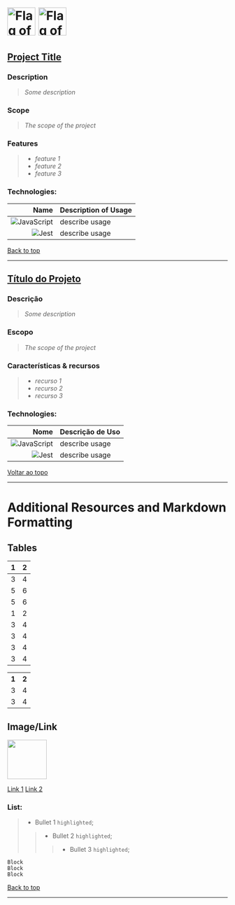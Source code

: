 # [<img width="64" alt="Flag of Brazil" src="https://upload.wikimedia.org/wikipedia/commons/thumb/0/05/Flag_of_Brazil.svg/64px-Flag_of_Brazil.svg.png">](#ptbr) [<img width="64" alt="Flag of the United States" src="https://upload.wikimedia.org/wikipedia/commons/thumb/a/a4/Flag_of_the_United_States.svg/64px-Flag_of_the_United_States.svg.png">](#en) <a name="back"></a>

## [Project Title](https://github.com/pgmagno) <a name="en"></a>

### Description
> *Some description*

### Scope
> *The scope of the project*

### Features
> * *feature 1*
> * *feature 2*
> * *feature 3*

### Technologies:
| Name | Description of Usage |
| --: | :-- |
| ![JavaScript](https://img.shields.io/badge/javascript-%23323330.svg?style=for-the-badge&logo=javascript&logoColor=%23F7DF1E) | describe usage |
| ![Jest](https://img.shields.io/badge/-jest-%23C21325?style=for-the-badge&logo=jest&logoColor=white) | describe usage |

[Back to top](#back)

---

## [Título do Projeto](https://github.com/pgmagno) <a name="ptbr"></a>

### Descrição
> *Some description*

### Escopo
> *The scope of the project*


### Características & recursos
> * *recurso 1*
> * *recurso 2*
> * *recurso 3*

### Technologies:
| Nome | Descrição de Uso |
| --: | :-- |
| ![JavaScript](https://img.shields.io/badge/javascript-%23323330.svg?style=for-the-badge&logo=javascript&logoColor=%23F7DF1E) | describe usage |
| ![Jest](https://img.shields.io/badge/-jest-%23C21325?style=for-the-badge&logo=jest&logoColor=white) | describe usage |

[Voltar ao topo](#back)

---

# Additional Resources and Markdown Formatting

## Tables

| 1   | 2   |
| :-: | :-: |
| 3   | 4   |
| 5   | 6   |
| 5   | 6   |
| 1   | 2   |
| 3   | 4   |
| 3   | 4   |
| 3   | 4   |
| 3   | 4   |

<table>
  <th>1</th>
  <th>2</th>
  <tr>
    <td>3</td>
    <td>4</td>  
  </tr> 
  <tr>
    <td>3</td>
    <td>4</td>  
  </tr>  
</table>

## Image/Link

<a target="_blank" href="https://github.com/pgmagno"><img width="90" height="90" src="https://github.com/pgmagno.png"></a>

<a target="_blank" href="https://github.com/pgmagno">Link 1</a>
[Link 2](https://github.com/pgmagno)


### List:
>* Bullet 1 `highlighted`;
>>* Bullet 2 `highlighted`;
>>>* Bullet 3 `highlighted`;

```
Block
Block
Block
```

[Back to top](#back)

---
